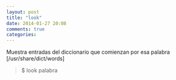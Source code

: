 ```yaml
---
layout: post
title: "look"
date: 2014-01-27 20:08
comments: true
categories: 
---
```

Muestra entradas del diccionario que comienzan por esa palabra [/usr/share/dict/words]

>$ look palabra

